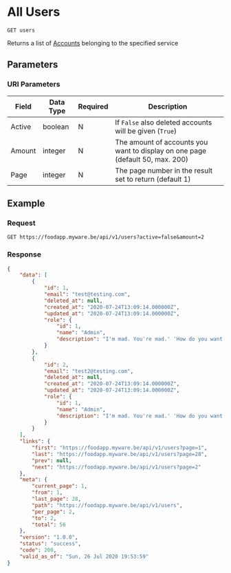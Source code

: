 # All Users

    GET users
    
Returns a list of [Accounts] belonging to the specified service

## Parameters
### URI Parameters
Field | Data Type | Required | Description
--- | --- | --- | ---
Active | boolean | N | If `False` also deleted accounts will be given (`True`)
Amount | integer | N | The amount of accounts you want to display on one page (default 50, max. 200)
Page | integer | N | The page number in the result set to return (default 1)

## Example
### Request

    GET https://foodapp.myware.be/api/v1/users?active=false&amount=2

### Response
``` json
{
    "data": [
        {
            "id": 1,
            "email": "test@testing.com",
            "deleted_at": null,
            "created_at": "2020-07-24T13:09:14.000000Z",
            "updated_at": "2020-07-24T13:09:14.000000Z",
            "role": {
                "id": 1,
                "name": "Admin",
                "description": "I'm mad. You're mad.' 'How do you want to go with the Dormouse. 'Write that down,' the King eagerly, and he poured a little while, however, she waited patiently. 'Once,' said the cook."
            }
        },
        {
            "id": 2,
            "email": "test2@testing.com",
            "deleted_at": null,
            "created_at": "2020-07-24T13:09:14.000000Z",
            "updated_at": "2020-07-24T13:09:14.000000Z",
            "role": {
                "id": 1,
                "name": "Admin",
                "description": "I'm mad. You're mad.' 'How do you want to go with the Dormouse. 'Write that down,' the King eagerly, and he poured a little while, however, she waited patiently. 'Once,' said the cook."
            }
        }
    ],
    "links": {
        "first": "https://foodapp.myware.be/api/v1/users?page=1",
        "last": "https://foodapp.myware.be/api/v1/users?page=28",
        "prev": null,
        "next": "https://foodapp.myware.be/api/v1/users?page=2"
    },
    "meta": {
        "current_page": 1,
        "from": 1,
        "last_page": 28,
        "path": "https://foodapp.myware.be/api/v1/users",
        "per_page": 2,
        "to": 2,
        "total": 56
    },
    "version": "1.0.0",
    "status": "success",
    "code": 200,
    "valid_as_of": "Sun, 26 Jul 2020 19:53:59"
}
```

[Accounts]: README.md